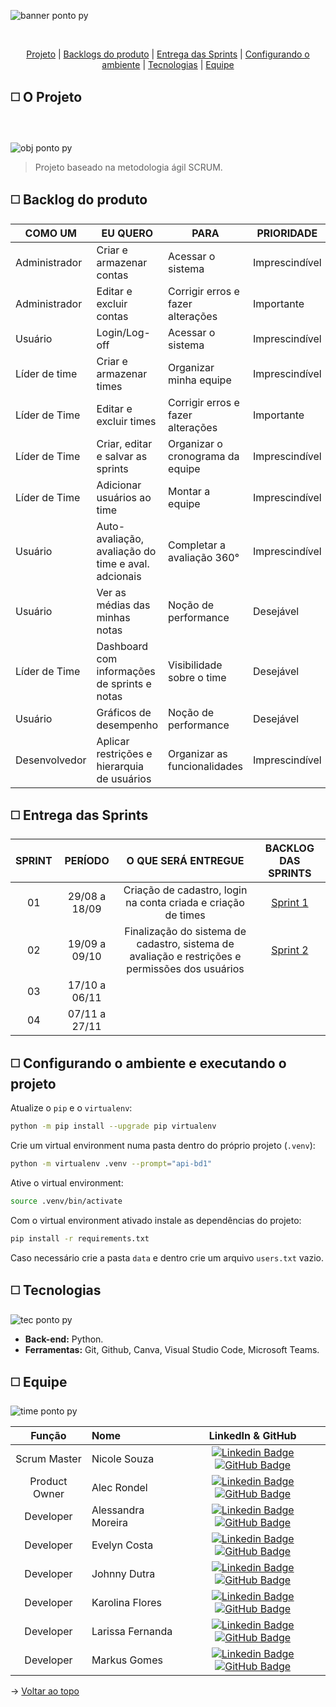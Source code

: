 ![banner ponto py](https://user-images.githubusercontent.com/108769169/190526731-c3f5f358-3294-4701-b0f0-85e26e8d63e9.png)

<br id="topo">
<p align="center">
    <a href="#sobre">Projeto</a>  |
    <a href="#backlogs">Backlogs do produto</a>  |
    <a href="#entrega">Entrega das Sprints</a>  |
    <a href="#configurando">Configurando o ambiente</a>  |
    <a href="#tecnologias">Tecnologias</a>  |
    <a href="#equipe">Equipe</a>
</p>

<span id="sobre">

## :white_medium_square: O Projeto
<br></br>
![obj ponto py](https://user-images.githubusercontent.com/108769169/190527313-125dad18-9fc1-4ba7-9da6-49e733b80377.png)

> Projeto baseado na metodologia ágil SCRUM.

<span id="backlogs">

## :white_medium_square: Backlog do produto

| **COMO UM** |  **EU QUERO**  | **PARA** | **PRIORIDADE** | **SPRINT** | **STATUS** |
|-----------------------|-------------------------|-------------------------|---------------------|----------------|-------------------------|
| Administrador | Criar e armazenar contas | Acessar o sistema | Imprescindível | 1 | **Realizado** |
| Administrador | Editar e excluir contas| Corrigir erros e fazer alterações | Importante | 2 | **Em desenvolvimento** |
| Usuário | Login/Log-off| Acessar o sistema | Imprescindível | 1 | **Realizado** |
| Líder de time | Criar e armazenar times | Organizar minha equipe | Imprescindível | 1 | **Realizado** |
| Líder de Time | Editar e excluir times  | Corrigir erros e fazer alterações | Importante | 3 | **Em desenvolvimento** |
| Líder de Time | Criar, editar e salvar as sprints | Organizar o cronograma da equipe | Imprescindível | 3 | A iniciar |
| Líder de Time | Adicionar usuários ao time | Montar a equipe | Imprescindível | 1 | **Realizado** |
| Usuário | Auto-avaliação, avaliação do time e aval. adcionais | Completar a avaliação 360° | Imprescindível | 2 | **Em desenvolvimento** |
| Usuário | Ver as médias das minhas notas | Noção de performance | Desejável | 2 | **Em desenvolvimento** |
| Líder de Time | Dashboard com informações de sprints e notas | Visibilidade sobre o time | Desejável | 4 | A iniciar |
| Usuário | Gráficos de desempenho | Noção de performance | Desejável | 4 | A iniciar |
| Desenvolvedor | Aplicar restrições e hierarquia de usuários | Organizar as funcionalidades | Imprescindível | 2 | **Em desenvolvimento** |

<span id="entrega">

## :white_medium_square: Entrega das Sprints

| **SPRINT** | **PERÍODO**| **O QUE SERÁ ENTREGUE** | **BACKLOG DAS SPRINTS** |
|:-------------:|:-----------------------:|:-------------------------:|:-------------------------:|
|  01  | 29/08 a 18/09 | Criação de cadastro, login na conta criada e criação de times | [Sprint 1](https://github.com/pontopython/api-bd1/wiki/Backlog-da-Sprint-1)
|  02  | 19/09 a 09/10 | Finalização do sistema de cadastro, sistema de avaliação e restrições e permissões dos usuários | [Sprint 2](https://github.com/pontopython/api-bd1/wiki/Backlog-da-Sprint-2)
|  03  | 17/10 a 06/11 |
|  04  | 07/11 a 27/11 |

<span id="configurando">

## :white_medium_square: Configurando o ambiente e executando o projeto

Atualize o `pip` e o `virtualenv`:
```sh
python -m pip install --upgrade pip virtualenv
```

Crie um virtual environment numa pasta dentro do próprio projeto (`.venv`):
```sh
python -m virtualenv .venv --prompt="api-bd1"
```

Ative o virtual environment:
```sh
source .venv/bin/activate
```

Com o virtual environment ativado instale as dependências do projeto:
```sh
pip install -r requirements.txt
```

Caso necessário crie a pasta `data` e dentro crie um arquivo `users.txt` vazio.

<span id="tecnologias">

## :white_medium_square: Tecnologias
![tec ponto py](https://user-images.githubusercontent.com/108769169/190526798-76a1088a-017a-4a18-9c7c-d77aac51266a.png)
    
- **Back-end:** Python.
- **Ferramentas:** Git, Github, Canva, Visual Studio Code, Microsoft Teams.

<span id="equipe">

## :white_medium_square: Equipe
![time ponto py](https://user-images.githubusercontent.com/108769169/190527834-12083ff1-5dc5-4638-9f26-47056c5833cf.png)

    
|    Função     | Nome                                  |                                                                                                                                                      LinkedIn & GitHub                                                                                                                                                      |
| :-----------: | :------------------------------------ | :-------------------------------------------------------------------------------------------------------------------------------------------------------------------------------------------------------------------------------------------------------------------------------------------------------------------------: |
| Scrum Master | Nicole Souza           |     [![Linkedin Badge](https://img.shields.io/badge/Linkedin-blue?style=flat-square&logo=Linkedin&logoColor=white)](https://www.linkedin.com/in/nicolem-souza/) [![GitHub Badge](https://img.shields.io/badge/GitHub-111217?style=flat-square&logo=github&logoColor=white)](https://github.com/NicSouza)              |
| Product Owner | Alec Rondel           |     [![Linkedin Badge](https://img.shields.io/badge/Linkedin-blue?style=flat-square&logo=Linkedin&logoColor=white)](http://linkedin.com/in/alecrondel) [![GitHub Badge](https://img.shields.io/badge/GitHub-111217?style=flat-square&logo=github&logoColor=white)](https://github.com/aleclr)              |
| Developer| Alessandra Moreira           |     [![Linkedin Badge](https://img.shields.io/badge/Linkedin-blue?style=flat-square&logo=Linkedin&logoColor=white)](https://www.linkedin.com/in/alessandra-moreira-780b76183) [![GitHub Badge](https://img.shields.io/badge/GitHub-111217?style=flat-square&logo=github&logoColor=white)](https://github.com/Alemoreira-00)              |
| Developer| Evelyn Costa           |     [![Linkedin Badge](https://img.shields.io/badge/Linkedin-blue?style=flat-square&logo=Linkedin&logoColor=white)](https://www.linkedin.com/in/evelynccosta) [![GitHub Badge](https://img.shields.io/badge/GitHub-111217?style=flat-square&logo=github&logoColor=white)](https://github.com/evellyncs)              |
| Developer| Johnny Dutra           |     [![Linkedin Badge](https://img.shields.io/badge/Linkedin-blue?style=flat-square&logo=Linkedin&logoColor=white)](https://www.linkedin.com/in/jnydutra) [![GitHub Badge](https://img.shields.io/badge/GitHub-111217?style=flat-square&logo=github&logoColor=white)](https://github.com/jnydutra)              |
| Developer| Karolina Flores           |     [![Linkedin Badge](https://img.shields.io/badge/Linkedin-blue?style=flat-square&logo=Linkedin&logoColor=white)](https://www.linkedin.com/in/karolina-maria-flores-louren%C3%A7o-426b86169/) [![GitHub Badge](https://img.shields.io/badge/GitHub-111217?style=flat-square&logo=github&logoColor=white)](https://github.com/karolina-flores)              |
| Developer| Larissa Fernanda           |     [![Linkedin Badge](https://img.shields.io/badge/Linkedin-blue?style=flat-square&logo=Linkedin&logoColor=white)](https://www.linkedin.com/in/larissa-reis-693568250/) [![GitHub Badge](https://img.shields.io/badge/GitHub-111217?style=flat-square&logo=github&logoColor=white)](https://github.com/larissa-fernanda)
| Developer| Markus Gomes        |     [![Linkedin Badge](https://img.shields.io/badge/Linkedin-blue?style=flat-square&logo=Linkedin&logoColor=white)](https://www.linkedin.com/in/markus-gomes-013b76250) [![GitHub Badge](https://img.shields.io/badge/GitHub-111217?style=flat-square&logo=github&logoColor=white)](https://github.com/markusgomes)


→ [Voltar ao topo](#topo)
